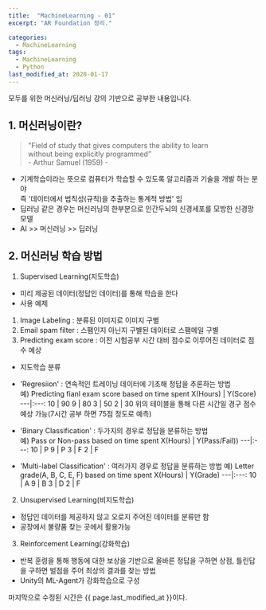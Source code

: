 ```yaml
---
title:  "MachineLearning - 01"
excerpt: "AR Foundation 정리."

categories:
  - MachineLearning
tags:
  - MachineLearning
  - Python
last_modified_at: 2020-01-17
---
```

모두를 위한 머신러닝/딥러닝 강의 기반으로 공부한 내용입니다.


## 1. 머신러닝이란?
> "Field of study that gives computers the ability to learn  
>  without being explicitly programmed”   
>                                   - Arthur Samuel (1959) -
- 기계학습이라는 뜻으로 컴퓨터가 학습할 수 있도록 알고리즘과 기술을 개발 하는 분야  
  즉 '데이터에서 법칙성(규칙)을 추출하는 통계적 방법' 임
- 딥러닝 같은 경우는 머신러닝의 한부분으로 인간두뇌의 신경세포를 모방한 신경망 모델
- AI >> 머신러닝 >> 딥러닝

## 2. 머신러닝 학습 방법
1. Supervised Learning(지도학습)
- 미리 제공된 데이터(정답인 데이터)를 통해 학습을 한다
- 사용 예제
 1. Image Labeling : 분류된 이미지로 이미지 구별
 2. Email spam filter : 스팸인지 아닌지 구별된 데이터로 스팸메일 구별
 3. Predicting exam score : 이전 시험공부 시간 대비 점수로 이루어진 데이터로 점수 예상
- 지도학습 분류
 - 'Regresiion' : 연속적인 트레이닝 데이터에 기초해 정답을 추론하는 방법  
    예) Predicting fianl exam score based on time spent
    X(Hours) | Y(Score)
    ---|:---:
    10 | 90
    9 | 80
    3 | 50
    2 | 30
    위의 테이블을 통해 다른 시간일 경구 점수 예상 가능(7시간 공부 하면 75점 정도로 예측) 

 - 'Binary Classification' : 두가지의 경우로 정답을 분류하는 방법   
   예) Pass or Non-pass based on time spent
   X(Hours) | Y(Pass/Fail))
    ---|:---:
    10 | P
    9 | P
    3 | F
    2 | F

 - 'Multi-label Classification' : 여러가지 경우로 정답을 분류하는 방법 
   예) Letter grade(A, B, C, E, F) based on time spent 
   X(Hours) | Y(Grade)
    ---|:---:
    10 | A
    9 | B
    3 | D
    2 | F

2. Unsupervised Learning(비지도학습)
- 정답인 데이터를 제공하지 않고 오로지 주어진 데이터를 분류만 함
- 공장에서 불량품 찾는 곳에서 활용가능

3. Reinforcement Learning(강화학습)
- 반복 훈령을 통해 행동에 대한 보상을 기반으로 올바른 정답을 구하면 상점, 틀린답을 구하면 벌점을 주어 최상의 결과를 찾는 방법
- Unity의 ML-Agent가 강화학습으로 구성

마지막으로 수정된 시간은 {{ page.last_modified_at }}이다.